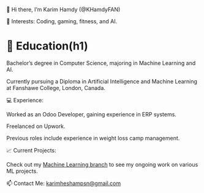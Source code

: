 👋 Hi there, I’m Karim Hamdy (@KHamdyFAN)


👀 Interests: Coding, gaming, fitness, and AI.


<h1>🌱 Education(h1)</h1>

Bachelor’s degree in Computer Science, majoring in Machine Learning and AI.

Currently pursuing a Diploma in Artificial Intelligence and Machine Learning at Fanshawe College, London, Canada.

💻 Experience:

Worked as an Odoo Developer, gaining experience in ERP systems.

Freelanced on Upwork.

Previous roles include experience in weight loss camp management.

📈 Current Projects:

Check out my [Machine Learning branch](https://github.com/KHamdyFAN/KHamdyFAN/tree/ML) to see my ongoing work on various ML projects.

📫 Contact Me: karimheshampsn@gmail.com
